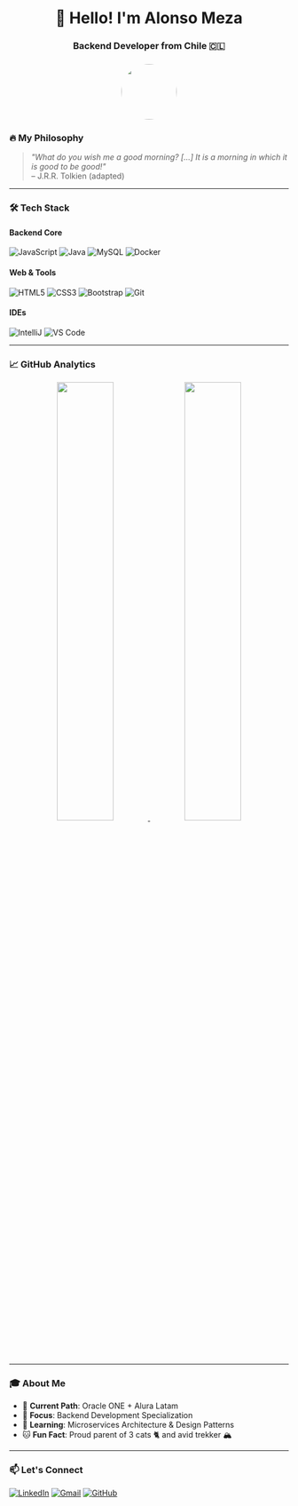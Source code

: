 <h1 align="center">👋 Hello! I'm Alonso Meza</h1>
<h3 align="center">Backend Developer from Chile 🇨🇱</h3>

###

<div align="center">
  <img src="https://w7.pngwing.com/pngs/585/436/png-transparent-pokemon-pikachu-illustration-icon-pikachu-background-mammal-food-vertebrate-thumbnail.png" width="100" style="border-radius: 50%"/>
</div>

###

### 🔥 **My Philosophy**
> *"What do you wish me a good morning? [...] It is a morning in which it is good to be good!"*  
> – J.R.R. Tolkien (adapted)

---

### 🛠 **Tech Stack**

#### **Backend Core**
![JavaScript](https://img.shields.io/badge/-JavaScript-F7DF1E?logo=javascript&logoColor=black)
![Java](https://img.shields.io/badge/-Java-007396?logo=java&logoColor=white)
![MySQL](https://img.shields.io/badge/-MySQL-4479A1?logo=mysql&logoColor=white)
![Docker](https://img.shields.io/badge/-Docker-2496ED?logo=docker&logoColor=white)

#### **Web & Tools**
![HTML5](https://img.shields.io/badge/-HTML5-E34F26?logo=html5&logoColor=white)
![CSS3](https://img.shields.io/badge/-CSS3-1572B6?logo=css3&logoColor=white)
![Bootstrap](https://img.shields.io/badge/-Bootstrap-7952B3?logo=bootstrap&logoColor=white)
![Git](https://img.shields.io/badge/-Git-F05032?logo=git&logoColor=white)

#### **IDEs**
![IntelliJ](https://img.shields.io/badge/-IntelliJ_IDEA-000000?logo=intellij-idea&logoColor=white)
![VS Code](https://img.shields.io/badge/-VS_Code-007ACC?logo=visual-studio-code&logoColor=white)

---

### 📈 **GitHub Analytics**
<div align="center">
  <a href="https://github.com/AlonsoMeza-X">
    <img width="45%" src="https://github-readme-stats.vercel.app/api?username=AlonsoMeza-X&show_icons=true&theme=radical&hide_border=true&count_private=true&include_all_commits=true" />
    <img width="45%" src="https://github-readme-stats.vercel.app/api/top-langs/?username=AlonsoMeza-X&layout=compact&theme=radical&hide_border=true&langs_count=6" />
  </a>
</div>

---

### 🎓 **About Me**
- 🚀 **Current Path**: Oracle ONE + Alura Latam
- 🔭 **Focus**: Backend Development Specialization
- 🌱 **Learning**: Microservices Architecture & Design Patterns
- 🐱 **Fun Fact**: Proud parent of 3 cats 🐈 and avid trekker 🏔️

---

### 📫 **Let's Connect**
[![LinkedIn](https://img.shields.io/badge/-LinkedIn-0A66C2?logo=linkedin&logoColor=white)](https://linkedin.com/in/your-profile)
[![Gmail](https://img.shields.io/badge/-Email-EA4335?logo=gmail&logoColor=white)](mailto:your@email.com)
[![GitHub](https://img.shields.io/badge/-Portfolio-181717?logo=github&logoColor=white)](https://alonsomeza-x.github.io)
